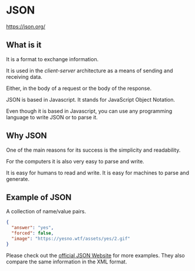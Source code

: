 # JSON

https://json.org/

## What is it

It is a format to exchange information.

It is used in the *client-server* architecture as a means of sending and receiving data.

Either, in the body of a request or the body of the response.

JSON is based in Javascript. It stands for JavaScript Object Notation.

Even though it is based in Javascript, you can use any programming language to write JSON or to parse it.

## Why JSON

One of the main reasons for its success is the simplicity and readability.

For the computers it is also very easy to parse and write.

It is easy for humans to read and write. It is easy for machines to parse and generate. 

## Example of JSON

A collection of name/value pairs.

```json
{
  "answer": "yes",
  "forced": false,
  "image": "https://yesno.wtf/assets/yes/2.gif"
}
```

Please check out the [official JSON Website](https://json.org/example.html) for more examples. They also compare the same information in the XML format.